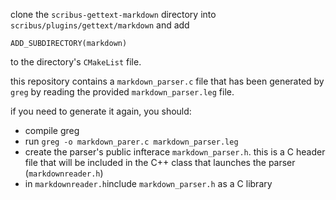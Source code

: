 clone the `scribus-gettext-markdown` directory into `scribus/plugins/gettext/markdown` and add 

    ADD_SUBDIRECTORY(markdown)

to the directory's `CMakeList` file.


this repository contains a `markdown_parser.c` file that has been generated by `greg` by reading the provided `markdown_parser.leg` file.

if you need to generate it again, you should:

- compile greg
- run `greg -o markdown_parer.c markdown_parser.leg`
- create the parser's public infterace `markdown_parser.h`. this is a C header file that will be included in the C++ class that launches the parser (`markdownreader.h`)
- in `markdownreader.h`include `markdown_parser.h` as a C library
